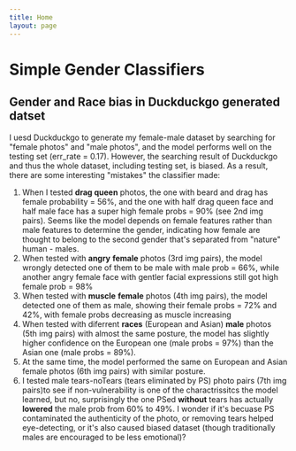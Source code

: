 ```yaml
---
title: Home
layout: page
---
```


# Simple Gender Classifiers

## Gender and Race bias in Duckduckgo generated datset
I uesd Duckduckgo to generate my female-male dataset by searching for "female photos" and "male photos", and the model performs well on the testing set (err_rate = 0.17). However, the searching result of Duckduckgo and thus the whole dataset, including testing set, is biased. As a result, there are some interesting "mistakes" the classifier made:
1. When I tested **drag queen** photos, the one with beard and drag has female probability = 56%, and the one with half drag queen face and half male face has a super high female probs = 90% (see 2nd img pairs). Seems like the model depends on female features rather than male features to determine the gender, indicating how female are thought to belong to the second gender that's separated from "nature" human - males.
2. When tested with **angry** **female** photos (3rd img pairs), the model wrongly detected one of them to be male with male prob = 66%, while another angry female face with gentler facial expressions still got high female prob = 98%
3. When tested with **muscle** **female** photos (4th img pairs), the model detected one of them as male, showing their female probs = 72% and 42%, with female probs decreasing as muscle increasing
4. When tested with diferrent **races** (European and Asian) **male** photos (5th img pairs) with almost the same posture, the model has slightly higher confidence on the European one (male probs = 97%) than the Asian one (male probs = 89%).
5. At the same time, the model performed the same on European and Asian female photos (6th img pairs) with similar posture.
6. I tested male tears-noTears (tears eliminated by PS) photo pairs (7th img pairs)to see if non-vulnerability is one of the charactrissitcs the model learned, but no, surprisingly the one PSed **without** tears has actually **lowered** the male prob from 60% to 49%. I wonder if it's becuase PS contaminated the authenticity of the photo, or removing tears helped eye-detecting, or it's also caused biased dataset (though traditionally males are encouraged to be less emotional)?